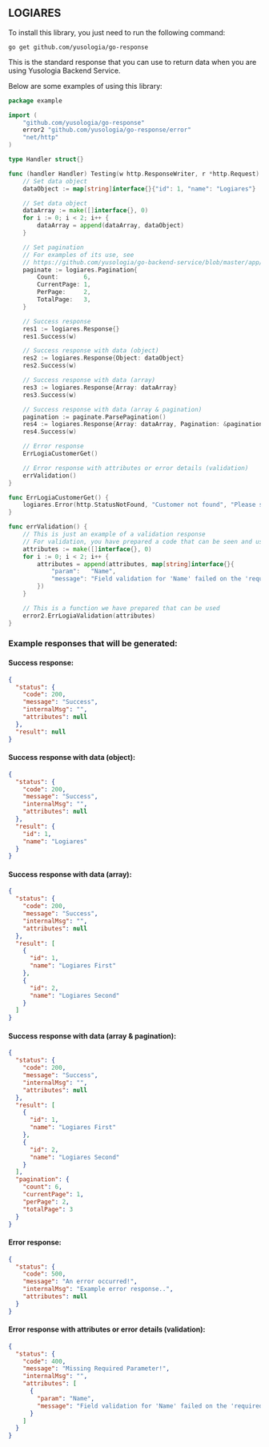 ## LOGIARES

To install this library, you just need to run the following command:
```shell
go get github.com/yusologia/go-response
```

This is the standard response that you can use to return data when you are using Yusologia Backend Service.

Below are some examples of using this library:
```go
package example

import (
	"github.com/yusologia/go-response"
	error2 "github.com/yusologia/go-response/error"
	"net/http"
)

type Handler struct{}

func (handler Handler) Testing(w http.ResponseWriter, r *http.Request) {
	// Set data object
	dataObject := map[string]interface{}{"id": 1, "name": "Logiares"}

	// Set data object
	dataArray := make([]interface{}, 0)
	for i := 0; i < 2; i++ {
		dataArray = append(dataArray, dataObject)
	}

	// Set pagination
	// For examples of its use, see 
	// https://github.com/yusologia/go-backend-service/blob/master/app/Repository/Pagination.go
	paginate := logiares.Pagination{
		Count:       6,
		CurrentPage: 1,
		PerPage:     2,
		TotalPage:   3,
	}

	// Success response
	res1 := logiares.Response{}
	res1.Success(w)

	// Success response with data (object)
	res2 := logiares.Response{Object: dataObject}
	res2.Success(w)

	// Success response with data (array)
	res3 := logiares.Response{Array: dataArray}
	res3.Success(w)

	// Success response with data (array & pagination)
	pagination := paginate.ParsePagination()
	res4 := logiares.Response{Array: dataArray, Pagination: &pagination}
	res4.Success(w)

	// Error response
	ErrLogiaCustomerGet()

	// Error response with attributes or error details (validation)
	errValidation()
}

func ErrLogiaCustomerGet() {
	logiares.Error(http.StatusNotFound, "Customer not found", "Please search by another name!!", nil)
}

func errValidation() {
	// This is just an example of a validation response
	// For validation, you have prepared a code that can be seen and used in the github.com/yusologia/go-backend-service
	attributes := make([]interface{}, 0)
	for i := 0; i < 2; i++ {
		attributes = append(attributes, map[string]interface{}{
			"param":   "Name",
			"message": "Field validation for 'Name' failed on the 'required' tag",
		})
	}

	// This is a function we have prepared that can be used
	error2.ErrLogiaValidation(attributes)
}
```

###

### Example responses that will be generated:
#### Success response:
```json
{
  "status": {
    "code": 200,
    "message": "Success",
    "internalMsg": "",
    "attributes": null
  },
  "result": null
}
```

#### Success response with data (object):
```json
{
  "status": {
    "code": 200,
    "message": "Success",
    "internalMsg": "",
    "attributes": null
  },
  "result": {
    "id": 1,
    "name": "Logiares"
  }
}
```

#### Success response with data (array):
```json
{
  "status": {
    "code": 200,
    "message": "Success",
    "internalMsg": "",
    "attributes": null
  },
  "result": [
    {
      "id": 1,
      "name": "Logiares First"
    },
    {
      "id": 2,
      "name": "Logiares Second"
    }
  ]
}
```

#### Success response with data (array & pagination):
```json
{
  "status": {
    "code": 200,
    "message": "Success",
    "internalMsg": "",
    "attributes": null
  },
  "result": [
    {
      "id": 1,
      "name": "Logiares First"
    },
    {
      "id": 2,
      "name": "Logiares Second"
    }
  ],
  "pagination": {
    "count": 6,
    "currentPage": 1,
    "perPage": 2,
    "totalPage": 3
  }
}
```

#### Error response:
```json
{
  "status": {
    "code": 500,
    "message": "An error occurred!",
    "internalMsg": "Example error response..",
    "attributes": null
  }
}
```

#### Error response with attributes or error details (validation):
```json
{
  "status": {
    "code": 400,
    "message": "Missing Required Parameter!",
    "internalMsg": "",
    "attributes": [
      {
        "param": "Name",
        "message": "Field validation for 'Name' failed on the 'required' tag"
      }
    ]
  }
}
```

